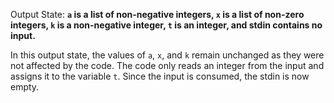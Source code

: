 Output State: **`a` is a list of non-negative integers, `x` is a list of non-zero integers, `k` is a non-negative integer, `t` is an integer, and stdin contains no input.**

In this output state, the values of `a`, `x`, and `k` remain unchanged as they were not affected by the code. The code only reads an integer from the input and assigns it to the variable `t`. Since the input is consumed, the stdin is now empty.